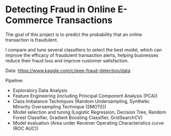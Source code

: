 # Detecting Fraud in Online E-Commerce Transactions

The goal of this project is to predict the probability that an online transaction is fraudulent.

I compare and tune several classifiers to select the best model, which can improve the efficacy of fraudulent transaction alerts, helping businesses reduce their fraud loss and improve customer satisfaction.

Data: https://www.kaggle.com/c/ieee-fraud-detection/data

Pipeline:

- Exploratory Data Analysis
- Feature Engineering (including Principal Component Analysis (PCA))
- Class Imbalance Techniques (Random Undersampling, Synthetic Minority Oversampling Technique (SMOTE))
- Model selection and tuning (Logistic Regression, Decision Tree, Random Forest Classifier, Gradient Boosting Classifier, GridSearchCV)
- Model evaluation (Area under Receiver Operating Characteristics curve (ROC AUC))
